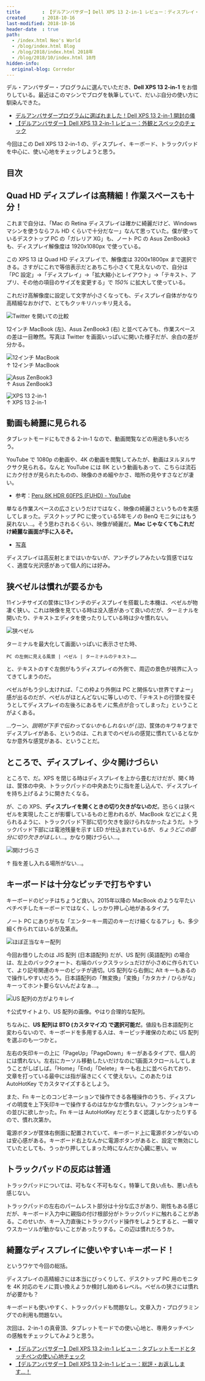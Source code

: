 ```yaml
---
title        : 【デルアンバサダー】Dell XPS 13 2-in-1 レビュー：ディスプレイ・キーボード・トラックパッドの使い心地チェック
created      : 2018-10-16
last-modified: 2018-10-16
header-date  : true
path:
  - /index.html Neo's World
  - /blog/index.html Blog
  - /blog/2018/index.html 2018年
  - /blog/2018/10/index.html 10月
hidden-info:
  original-blog: Corredor
---
```


デル・アンバサダー・プログラムに選んでいただき、**Dell XPS 13 2-in-1** をお借りしている。最近はこのマシンでブログを執筆していて、だいぶ自分の使い方に馴染んできた。

- [デルアンバサダープログラムに選ばれました！Dell XPS 13 2-in-1 開封の儀](/blog/2018/10/07-01.html)
- [【デルアンバサダー】Dell XPS 13 2-in-1 レビュー：外観とスペックのチェック](/blog/2018/10/11-01.html)

今回はこの Dell XPS 13 2-in-1 の、ディスプレイ、キーボード、トラックパッドを中心に、使い心地をチェックしようと思う。

## 目次

## Quad HD ディスプレイは高精細！作業スペースも十分！

これまで自分は、「Mac の Retina ディスプレイは確かに綺麗だけど、Windows マシンを使うならフル HD くらいで十分だなー」なんて思っていた。僕が使っているデスクトップ PC の「ガレリア XG」も、ノート PC の Asus ZenBook3 も、ディスプレイ解像度は 1920x1080px で使っている。

この XPS 13 は Quad HD ディスプレイで、解像度は 3200x1800px まで選択できる。さすがにこれで等倍表示だとあちこち小さくて見えないので、自分は「PC 設定」→「ディスプレイ」→「拡大縮小とレイアウト」→「テキスト、アプリ、その他の項目のサイズを変更する」で *150%* に拡大して使っている。

これだけ高解像度に設定して文字が小さくなっても、ディスプレイ自体がかなり高精細なおかげで、とてもクッキリハッキリ見える。

![Twitter を開いての比較](16-03-04.jpg)

12インチ MacBook (左)、Asus ZenBook3 (右) と並べてみても、作業スペースの差は一目瞭然。写真は Twitter を画面いっぱいに開いた様子だが、余白の差が分かる。

![12インチ MacBook](16-03-03.jpg)  
↑ 12インチ MacBook

![Asus ZenBook3](16-03-02.jpg)  
↑ Asus ZenBook3

![XPS 13 2-in-1](16-03-01.jpg)  
↑ XPS 13 2-in-1

## 動画も綺麗に見られる

タブレットモードにもできる 2-in-1 なので、動画閲覧などの用途も多いだろう。

YouTube で 1080p の動画や、4K の動画を閲覧してみたが、動画はヌルヌルサクサク見られる。なんと YouTube には 8K という動画もあって、こちらは流石にカク付きが見られたものの、映像のきめ細やかさ、暗所の見やすさなどが凄い。

- 参考：[Peru 8K HDR 60FPS (FUHD) - YouTube](https://www.youtube.com/watch?v=1La4QzGeaaQ)

単なる作業スペースの広さというだけではなく、映像の綺麗さというものを実感してしまった。デスクトップ PC に使っている5年モノの BenQ モニタにはもう戻れない…。そう思わされるくらい、映像が綺麗だ。**Mac じゃなくてもこれだけ綺麗な画面が手に入るぞ。**

- [写真](https://www.instagram.com/p/BolRJVxB9n5/)

ディスプレイは高反射とまではいかないが、アンチグレアみたいな質感ではなく、適度な光沢感があって個人的には好み。

## 狭ベゼルは慣れが要るかも

11インチサイズの筐体に13インチのディスプレイを搭載した本機は、ベゼルが物凄く狭い。これは映像を見ている時は没入感があって良いのだが、ターミナルを開いたり、テキストエディタを使ったりしている時は少々慣れない。

![狭ベゼル](16-03-06.jpg)

ターミナルを最大化して画面いっぱいに表示させた時、

```
PC の左側に見える風景 | ベゼル | ターミナルのテキスト……
```

と、テキストのすぐ左側がもうディスプレイの外側で、周辺の景色が視界に入ってきてしまうのだ。

ベゼルがもう少し太ければ、「この枠より外側は PC と関係ない世界ですよー」感が出るのだが、ベゼルがほとんどないに等しいので、「テキストの行頭を探そうとしてディスプレイの左後ろにあるモノに焦点が合ってしまった」ということがよくある。

…ウーン、*説明が下手で伝わってないかもしれないが (泣)*、筐体のキワキワまでディスプレイがある、というのは、これまでのベゼルの感覚に慣れているとなかなか意外な感覚がある、ということだ。

## ところで、ディスプレイ、少々開けづらい

ところで、だ。XPS を閉じる時はディスプレイを上から畳むだけだが、開く時は、筐体の中央、トラックパッドの中央あたりに指を差し込んで、ディスプレイを持ち上げるように開きたくなる。

が、この XPS、**ディスプレイを開くときの切り欠きがないのだ**。恐らくは狭ベゼルを実現したことが影響しているものと思われるが、MacBook などによく見られるように、トラックパッド下部に切り欠きを設けられなかったようだ。トラックパッド下部には電池残量を示す LED が仕込まれているが、*ちょうどこの部分に切り欠きがほしい…*。かなり開けづらい…。

![開けづらさ](11-01-12.jpg)

↑ 指を差し入れる場所がない…。

## キーボードは十分なピッチで打ちやすい

キーボードのピッチはちょうど良い。2015年以降の MacBook のような平たいペチペチしたキーボードではなく、しっかり押し心地があるタイプ。

ノート PC にありがちな「エンターキー周辺のキーだけ細くなるアレ」も、多少細く作られてはいるが及第点。

![ほぼ正当なキー配列](16-03-05.jpg)

今回お借りしたのは JIS 配列 (日本語配列) だが、US 配列 (英語配列) の場合は、左上のバッククォート、右端のバックスラッシュだけが小さめに作られていて、より記号関連のキーのピッチが適切。US 配列なら右側に Alt キーもあるので操作しやすいだろう。日本語配列の「無変換」「変換」「カタカナ / ひらがな」キーってホント要らないんだよなぁ…。

![US 配列の方がよりキレイ](16-03-07.png)

↑公式サイトより、US 配列の画像。やはり合理的な配列。

ちなみに、**US 配列は BTO (カスタマイズ) で選択可能だ**。値段も日本語配列と変わらないので、キーボードを多用する人は、キーピッチ確保のために US 配列を選ぶのも一つかと。

左右の矢印キーの上に「PageUp」「PageDown」キーがあるタイプで、個人的には慣れない。左右にカーソル移動したいだけなのに1画面スクロールしてしまうことがしばしば。「Home」「End」「Delete」キーも右上に並べられており、文章を打っている最中には指が届きにくくて使えない。このあたりは AutoHotKey でカスタマイズするとしよう。

また、Fn キーとのコンビネーションで操作できる各種操作のうち、ディスプレイの明度を上下矢印キーで操作するのはなかなか慣れない。ファンクションキーの並びに欲しかった。Fn キーは AutoHotKey だとうまく認識しなかったりするので、慣れ次第か。

電源ボタンが筐体右側面に配置されていて、キーボード上に電源ボタンがないのは安心感がある。キーボード右上なんかに電源ボタンがあると、設定で無効にしていたとしても、うっかり押してしまった時になんだか心臓に悪い。ｗ

## トラックパッドの反応は普通

トラックパッドについては、可もなく不可もなく。特筆して良い点も、悪い点も感じない。

トラックパッドの左右のパームレスト部分は十分な広さがあり、剛性もある感じだが、キーボード入力中に親指の付け根部分がトラックパッドに触れることがある。このせいか、キー入力直後にトラックパッド操作をしようとすると、一瞬マウスカーソルが動かないことがあったりする。この辺は慣れだろうか。

## 綺麗なディスプレイに使いやすいキーボード！

というワケで今回の総括。

ディスプレイの高精細さには本当にびっくりして、デスクトップ PC 用のモニタを 4K 対応のモノに買い換えようか検討し始めるレベル。ベゼルの狭さには慣れが必要かも？

キーボードも使いやすく、トラックパッドも問題なし。文章入力・プログラミングでの利用も問題ない。

次回は、2-in-1 の真骨頂、タブレットモードでの使い心地と、専用タッチペンの感触をチェックしてみようと思う。

- [【デルアンバサダー】Dell XPS 13 2-in-1 レビュー：タブレットモードとタッチペンの使い心地チェック](/blog/2018/11/05-02.html)
- [【デルアンバサダー】Dell XPS 13 2-in-1 レビュー：総評・お返しします…！](/blog/2018/11/06-02.html)
